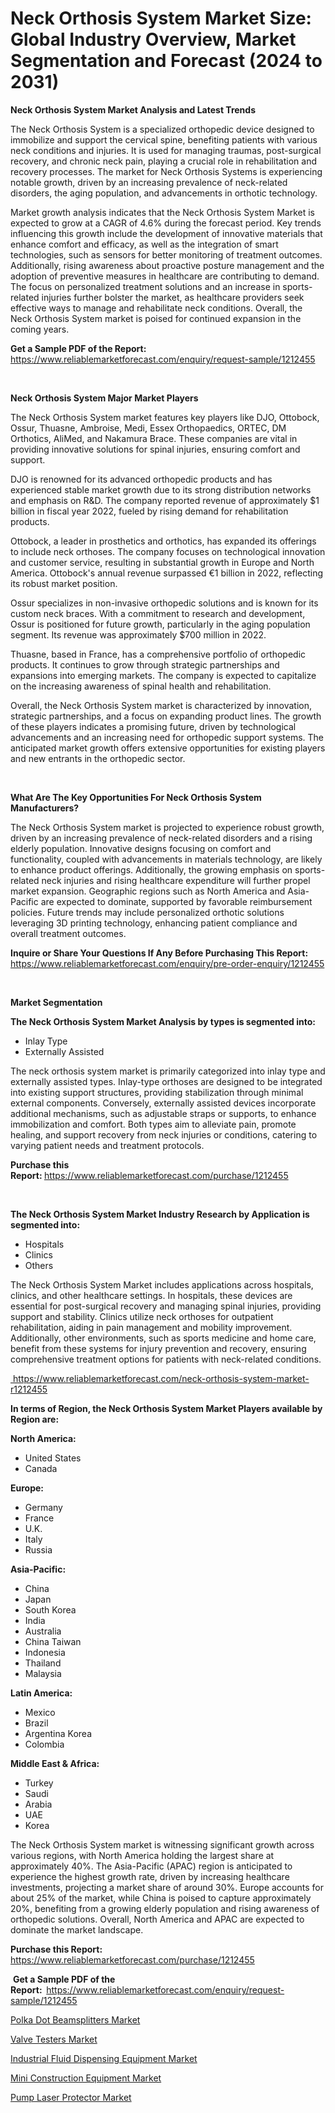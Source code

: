 <p><h1>Neck Orthosis System Market Size: Global Industry Overview, Market Segmentation and Forecast (2024 to 2031)</h1></p><p><strong>Neck Orthosis System Market Analysis and Latest Trends</strong></p>
<p><p>The Neck Orthosis System is a specialized orthopedic device designed to immobilize and support the cervical spine, benefiting patients with various neck conditions and injuries. It is used for managing traumas, post-surgical recovery, and chronic neck pain, playing a crucial role in rehabilitation and recovery processes. The market for Neck Orthosis Systems is experiencing notable growth, driven by an increasing prevalence of neck-related disorders, the aging population, and advancements in orthotic technology.</p><p>Market growth analysis indicates that the Neck Orthosis System Market is expected to grow at a CAGR of 4.6% during the forecast period. Key trends influencing this growth include the development of innovative materials that enhance comfort and efficacy, as well as the integration of smart technologies, such as sensors for better monitoring of treatment outcomes. Additionally, rising awareness about proactive posture management and the adoption of preventive measures in healthcare are contributing to demand. The focus on personalized treatment solutions and an increase in sports-related injuries further bolster the market, as healthcare providers seek effective ways to manage and rehabilitate neck conditions. Overall, the Neck Orthosis System market is poised for continued expansion in the coming years.</p></p>
<p><strong>Get a Sample PDF of the Report:&nbsp;</strong> <a href="https://www.reliablemarketforecast.com/enquiry/request-sample/1212455?utm_campaign=1130&utm_medium=2&utm_source=Github&utm_content=ia&utm_term=06102024&utm_id=neck-orthosis-system">https://www.reliablemarketforecast.com/enquiry/request-sample/1212455</a></p>
<p>&nbsp;</p>
<p><strong>Neck Orthosis System Major Market Players</strong></p>
<p><p>The Neck Orthosis System market features key players like DJO, Ottobock, Ossur, Thuasne, Ambroise, Medi, Essex Orthopaedics, ORTEC, DM Orthotics, AliMed, and Nakamura Brace. These companies are vital in providing innovative solutions for spinal injuries, ensuring comfort and support.</p><p>DJO is renowned for its advanced orthopedic products and has experienced stable market growth due to its strong distribution networks and emphasis on R&D. The company reported revenue of approximately $1 billion in fiscal year 2022, fueled by rising demand for rehabilitation products.</p><p>Ottobock, a leader in prosthetics and orthotics, has expanded its offerings to include neck orthoses. The company focuses on technological innovation and customer service, resulting in substantial growth in Europe and North America. Ottobock's annual revenue surpassed €1 billion in 2022, reflecting its robust market position.</p><p>Ossur specializes in non-invasive orthopedic solutions and is known for its custom neck braces. With a commitment to research and development, Ossur is positioned for future growth, particularly in the aging population segment. Its revenue was approximately $700 million in 2022.</p><p>Thuasne, based in France, has a comprehensive portfolio of orthopedic products. It continues to grow through strategic partnerships and expansions into emerging markets. The company is expected to capitalize on the increasing awareness of spinal health and rehabilitation.</p><p>Overall, the Neck Orthosis System market is characterized by innovation, strategic partnerships, and a focus on expanding product lines. The growth of these players indicates a promising future, driven by technological advancements and an increasing need for orthopedic support systems. The anticipated market growth offers extensive opportunities for existing players and new entrants in the orthopedic sector.</p></p>
<p>&nbsp;</p>
<p><strong>What Are The Key Opportunities For Neck Orthosis System Manufacturers?</strong></p>
<p><p>The Neck Orthosis System market is projected to experience robust growth, driven by an increasing prevalence of neck-related disorders and a rising elderly population. Innovative designs focusing on comfort and functionality, coupled with advancements in materials technology, are likely to enhance product offerings. Additionally, the growing emphasis on sports-related neck injuries and rising healthcare expenditure will further propel market expansion. Geographic regions such as North America and Asia-Pacific are expected to dominate, supported by favorable reimbursement policies. Future trends may include personalized orthotic solutions leveraging 3D printing technology, enhancing patient compliance and overall treatment outcomes.</p></p>
<p><strong>Inquire or Share Your Questions If Any Before Purchasing This Report:</strong> <a href="https://www.reliablemarketforecast.com/enquiry/pre-order-enquiry/1212455?utm_campaign=1130&utm_medium=2&utm_source=Github&utm_content=ia&utm_term=06102024&utm_id=neck-orthosis-system">https://www.reliablemarketforecast.com/enquiry/pre-order-enquiry/1212455</a></p>
<p>&nbsp;</p>
<p><strong>Market Segmentation</strong></p>
<p><strong>The Neck Orthosis System Market Analysis by types is segmented into:</strong></p>
<p><ul><li>Inlay Type</li><li>Externally Assisted</li></ul></p>
<p><p>The neck orthosis system market is primarily categorized into inlay type and externally assisted types. Inlay-type orthoses are designed to be integrated into existing support structures, providing stabilization through minimal external components. Conversely, externally assisted devices incorporate additional mechanisms, such as adjustable straps or supports, to enhance immobilization and comfort. Both types aim to alleviate pain, promote healing, and support recovery from neck injuries or conditions, catering to varying patient needs and treatment protocols.</p></p>
<p><strong>Purchase this Report:&nbsp;</strong><a href="https://www.reliablemarketforecast.com/purchase/1212455?utm_campaign=1130&utm_medium=2&utm_source=Github&utm_content=ia&utm_term=06102024&utm_id=neck-orthosis-system">https://www.reliablemarketforecast.com/purchase/1212455</a></p>
<p>&nbsp;</p>
<p><strong>The Neck Orthosis System Market Industry Research by Application is segmented into:</strong></p>
<p><ul><li>Hospitals</li><li>Clinics</li><li>Others</li></ul></p>
<p><p>The Neck Orthosis System Market includes applications across hospitals, clinics, and other healthcare settings. In hospitals, these devices are essential for post-surgical recovery and managing spinal injuries, providing support and stability. Clinics utilize neck orthoses for outpatient rehabilitation, aiding in pain management and mobility improvement. Additionally, other environments, such as sports medicine and home care, benefit from these systems for injury prevention and recovery, ensuring comprehensive treatment options for patients with neck-related conditions.</p></p>
<p><a href="https://www.reliablemarketforecast.com/neck-orthosis-system-market-r1212455?utm_campaign=1130&utm_medium=2&utm_source=Github&utm_content=ia&utm_term=06102024&utm_id=neck-orthosis-system">&nbsp;https://www.reliablemarketforecast.com/neck-orthosis-system-market-r1212455</a></p>
<p><strong>In terms of Region, the Neck Orthosis System Market Players available by Region are:</strong></p>
<p>
    <p> <strong> North America: </strong>
        <ul>
            <li>United States</li>
            <li>Canada</li>
        </ul>
        </p> 
    <p> <strong> Europe: </strong>
        <ul>
            <li>Germany</li>
            <li>France</li>
            <li>U.K.</li>
            <li>Italy</li>
            <li>Russia</li>
        </ul>
        </p> 
    <p> <strong> Asia-Pacific: </strong>
        <ul>
            <li>China</li>
            <li>Japan</li>
            <li>South Korea</li>
            <li>India</li>
            <li>Australia</li>
            <li>China Taiwan</li>
            <li>Indonesia</li>
            <li>Thailand</li>
            <li>Malaysia</li>
        </ul>
        </p> 
    <p> <strong> Latin America: </strong>
        <ul>
            <li>Mexico</li>
            <li>Brazil</li>
            <li>Argentina Korea</li>
            <li>Colombia</li>
        </ul>
        </p> 
    <p> <strong> Middle East & Africa: </strong>
        <ul>
            <li>Turkey</li>
            <li>Saudi</li>
            <li>Arabia</li>
            <li>UAE</li>
            <li>Korea</li>
        </ul>
    </p>
    </p>
<p><p>The Neck Orthosis System market is witnessing significant growth across various regions, with North America holding the largest share at approximately 40%. The Asia-Pacific (APAC) region is anticipated to experience the highest growth rate, driven by increasing healthcare investments, projecting a market share of around 30%. Europe accounts for about 25% of the market, while China is poised to capture approximately 20%, benefiting from a growing elderly population and rising awareness of orthopedic solutions. Overall, North America and APAC are expected to dominate the market landscape.</p></p>
<p><strong>Purchase this Report: </strong><a href="https://www.reliablemarketforecast.com/purchase/1212455?utm_campaign=1130&utm_medium=2&utm_source=Github&utm_content=ia&utm_term=06102024&utm_id=neck-orthosis-system">https://www.reliablemarketforecast.com/purchase/1212455</a></p>
<p>&nbsp;<strong>Get a Sample PDF of the Report:&nbsp;&nbsp;</strong><a href="https://www.reliablemarketforecast.com/enquiry/request-sample/1212455?utm_campaign=1130&utm_medium=2&utm_source=Github&utm_content=ia&utm_term=06102024&utm_id=neck-orthosis-system">https://www.reliablemarketforecast.com/enquiry/request-sample/1212455</a></p>
<p><strong></strong></p>
<p><p><a href="https://issuu.com/reportprime-2/docs/polka-dot-beamsplitters-market-size_2963b12eb1613c?utm_campaign=1130&utm_medium=2&utm_source=Github&utm_content=ia&utm_term=06102024&utm_id=neck-orthosis-system">Polka Dot Beamsplitters Market</a></p><p><a href="https://www.linkedin.com/pulse/future-trends-global-valve-testers-market-insights-analysis-oiplc?utm_campaign=1130&utm_medium=2&utm_source=Github&utm_content=ia&utm_term=06102024&utm_id=neck-orthosis-system">Valve Testers Market</a></p><p><a href="https://github.com/RickHolmes3/Market-Research-Report-List-6/blob/main/industrial-fluid-dispensing-equipment-market.md?utm_campaign=1130&utm_medium=2&utm_source=Github&utm_content=ia&utm_term=06102024&utm_id=neck-orthosis-system">Industrial Fluid Dispensing Equipment Market</a></p><p><a href="https://www.linkedin.com/pulse/global-mini-construction-equipment-industry-analysis-share-growth-hmknc?utm_campaign=1130&utm_medium=2&utm_source=Github&utm_content=ia&utm_term=06102024&utm_id=neck-orthosis-system">Mini Construction Equipment Market</a></p><p><a href="https://issuu.com/reportprime-2/docs/pump-laser-protector-market-size-20_a47f805c0bb593?utm_campaign=1130&utm_medium=2&utm_source=Github&utm_content=ia&utm_term=06102024&utm_id=neck-orthosis-system">Pump Laser Protector Market</a></p></p>